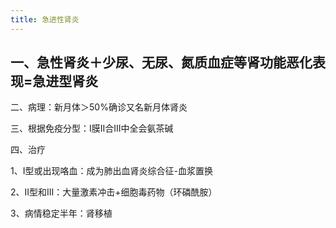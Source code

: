 ```yaml
---
title: 急进性肾炎
---
```


## 一、急性肾炎＋少尿、无尿、氮质血症等肾功能恶化表现=急进型肾炎

二、病理：新月体＞50%确诊又名新月体肾炎

三、根据免疫分型：I膜II合III中全会氨茶碱

四、治疗

1、I型或出现咯血：成为肺出血肾炎综合征-血浆置换

2、II型和III：大量激素冲击+细胞毒药物（环磷酰胺）

3、病情稳定半年：肾移植
